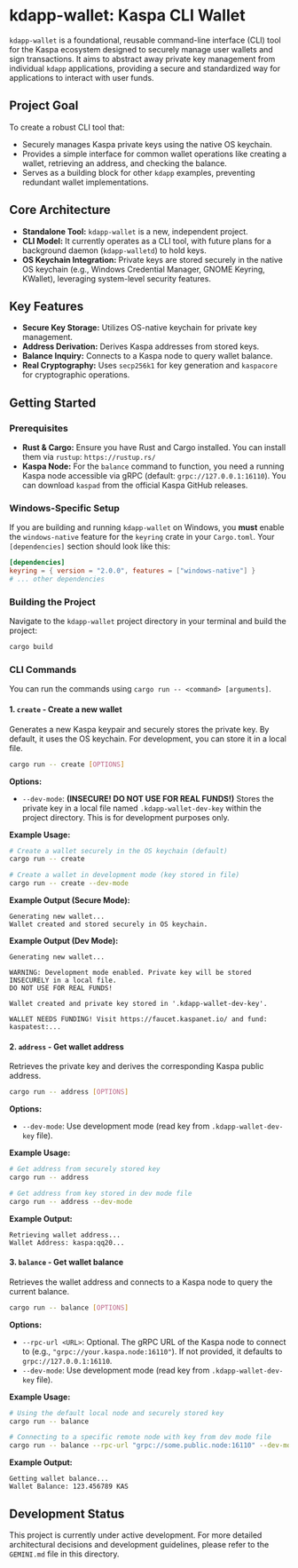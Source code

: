 # kdapp-wallet: Kaspa CLI Wallet

`kdapp-wallet` is a foundational, reusable command-line interface (CLI) tool for the Kaspa ecosystem designed to securely manage user wallets and sign transactions. It aims to abstract away private key management from individual `kdapp` applications, providing a secure and standardized way for applications to interact with user funds.

## Project Goal

To create a robust CLI tool that:
- Securely manages Kaspa private keys using the native OS keychain.
- Provides a simple interface for common wallet operations like creating a wallet, retrieving an address, and checking the balance.
- Serves as a building block for other `kdapp` examples, preventing redundant wallet implementations.

## Core Architecture

-   **Standalone Tool:** `kdapp-wallet` is a new, independent project.
-   **CLI Model:** It currently operates as a CLI tool, with future plans for a background daemon (`kdapp-walletd`) to hold keys.
-   **OS Keychain Integration:** Private keys are stored securely in the native OS keychain (e.g., Windows Credential Manager, GNOME Keyring, KWallet), leveraging system-level security features.

## Key Features

-   **Secure Key Storage:** Utilizes OS-native keychain for private key management.
-   **Address Derivation:** Derives Kaspa addresses from stored keys.
-   **Balance Inquiry:** Connects to a Kaspa node to query wallet balance.
-   **Real Cryptography:** Uses `secp256k1` for key generation and `kaspacore` for cryptographic operations.

## Getting Started

### Prerequisites

-   **Rust & Cargo:** Ensure you have Rust and Cargo installed. You can install them via `rustup`: `https://rustup.rs/`
-   **Kaspa Node:** For the `balance` command to function, you need a running Kaspa node accessible via gRPC (default: `grpc://127.0.0.1:16110`). You can download `kaspad` from the official Kaspa GitHub releases.

### Windows-Specific Setup

If you are building and running `kdapp-wallet` on Windows, you **must** enable the `windows-native` feature for the `keyring` crate in your `Cargo.toml`. Your `[dependencies]` section should look like this:

```toml
[dependencies]
keyring = { version = "2.0.0", features = ["windows-native"] }
# ... other dependencies
```

### Building the Project

Navigate to the `kdapp-wallet` project directory in your terminal and build the project:

```bash
cargo build
```

### CLI Commands

You can run the commands using `cargo run -- <command> [arguments]`.

#### 1. `create` - Create a new wallet

Generates a new Kaspa keypair and securely stores the private key. By default, it uses the OS keychain. For development, you can store it in a local file.

```bash
cargo run -- create [OPTIONS]
```

**Options:**

-   `--dev-mode`: **(INSECURE! DO NOT USE FOR REAL FUNDS!)** Stores the private key in a local file named `.kdapp-wallet-dev-key` within the project directory. This is for development purposes only.

**Example Usage:**

```bash
# Create a wallet securely in the OS keychain (default)
cargo run -- create

# Create a wallet in development mode (key stored in file)
cargo run -- create --dev-mode
```

**Example Output (Secure Mode):**
```
Generating new wallet...
Wallet created and stored securely in OS keychain.
```

**Example Output (Dev Mode):**
```
Generating new wallet...

WARNING: Development mode enabled. Private key will be stored INSECURELY in a local file.
DO NOT USE FOR REAL FUNDS!

Wallet created and private key stored in '.kdapp-wallet-dev-key'.

WALLET NEEDS FUNDING! Visit https://faucet.kaspanet.io/ and fund: kaspatest:...
```

#### 2. `address` - Get wallet address

Retrieves the private key and derives the corresponding Kaspa public address.

```bash
cargo run -- address [OPTIONS]
```

**Options:**

-   `--dev-mode`: Use development mode (read key from `.kdapp-wallet-dev-key` file).

**Example Usage:**

```bash
# Get address from securely stored key
cargo run -- address

# Get address from key stored in dev mode file
cargo run -- address --dev-mode
```

**Example Output:**
```
Retrieving wallet address...
Wallet Address: kaspa:qq20...
```

#### 3. `balance` - Get wallet balance

Retrieves the wallet address and connects to a Kaspa node to query the current balance.

```bash
cargo run -- balance [OPTIONS]
```

**Options:**

-   `--rpc-url <URL>`: Optional. The gRPC URL of the Kaspa node to connect to (e.g., `"grpc://your.kaspa.node:16110"`). If not provided, it defaults to `grpc://127.0.0.1:16110`.
-   `--dev-mode`: Use development mode (read key from `.kdapp-wallet-dev-key` file).

**Example Usage:**

```bash
# Using the default local node and securely stored key
cargo run -- balance

# Connecting to a specific remote node with key from dev mode file
cargo run -- balance --rpc-url "grpc://some.public.node:16110" --dev-mode
```

**Example Output:**
```
Getting wallet balance...
Wallet Balance: 123.456789 KAS
```

## Development Status

This project is currently under active development. For more detailed architectural decisions and development guidelines, please refer to the `GEMINI.md` file in this directory.